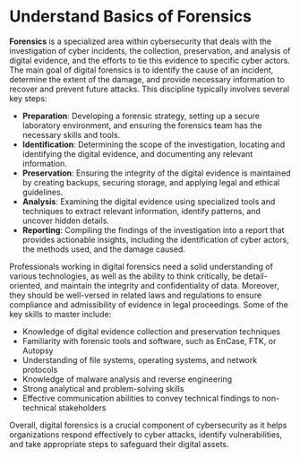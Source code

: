 # Understand Basics of Forensics

**Forensics** is a specialized area within cybersecurity that deals with the investigation of cyber incidents, the collection, preservation, and analysis of digital evidence, and the efforts to tie this evidence to specific cyber actors. The main goal of digital forensics is to identify the cause of an incident, determine the extent of the damage, and provide necessary information to recover and prevent future attacks. This discipline typically involves several key steps:

- **Preparation**: Developing a forensic strategy, setting up a secure laboratory environment, and ensuring the forensics team has the necessary skills and tools.
- **Identification**: Determining the scope of the investigation, locating and identifying the digital evidence, and documenting any relevant information.
- **Preservation**: Ensuring the integrity of the digital evidence is maintained by creating backups, securing storage, and applying legal and ethical guidelines.
- **Analysis**: Examining the digital evidence using specialized tools and techniques to extract relevant information, identify patterns, and uncover hidden details.
- **Reporting**: Compiling the findings of the investigation into a report that provides actionable insights, including the identification of cyber actors, the methods used, and the damage caused.

Professionals working in digital forensics need a solid understanding of various technologies, as well as the ability to think critically, be detail-oriented, and maintain the integrity and confidentiality of data. Moreover, they should be well-versed in related laws and regulations to ensure compliance and admissibility of evidence in legal proceedings. Some of the key skills to master include:

- Knowledge of digital evidence collection and preservation techniques
- Familiarity with forensic tools and software, such as EnCase, FTK, or Autopsy
- Understanding of file systems, operating systems, and network protocols
- Knowledge of malware analysis and reverse engineering
- Strong analytical and problem-solving skills
- Effective communication abilities to convey technical findings to non-technical stakeholders

Overall, digital forensics is a crucial component of cybersecurity as it helps organizations respond effectively to cyber attacks, identify vulnerabilities, and take appropriate steps to safeguard their digital assets.
